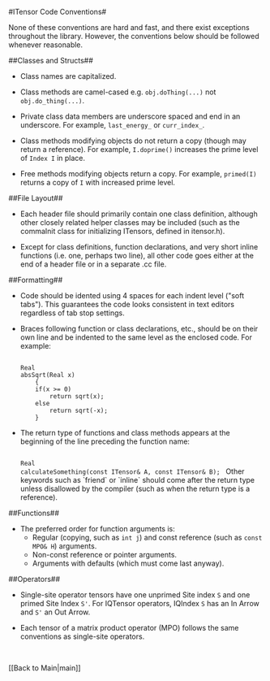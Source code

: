 #ITensor Code Conventions#

None of these conventions are hard and fast, and there exist exceptions throughout the library.
However, the conventions below should be followed whenever reasonable.


##Classes and Structs##

* Class names are capitalized.

* Class methods are camel-cased e.g. `obj.doThing(...)` not `obj.do_thing(...)`.

* Private class data members are underscore spaced and end in an underscore.
  For example, `last_energy_` or `curr_index_`.

* Class methods modifying objects do not return a copy (though may return a reference). 
  For example, `I.doprime()` increases the prime level of `Index I` in place.

* Free methods modifying objects return a copy. For example, 
  `primed(I)` returns a copy of `I` with increased prime level.

##File Layout##

* Each header file should primarily contain one class definition, although other
closely related helper classes may be included (such as the commaInit class for 
initializing ITensors, defined in itensor.h).

* Except for class definitions, function declarations, and very short inline functions (i.e. one, perhaps
two line), all other code goes either at the end of a header
file or in a separate .cc file.



##Formatting##

* Code should be idented using 4 spaces for each indent level ("soft tabs"). This guarantees
the code looks consistent in text editors regardless of tab stop settings.

* Braces following function or class declarations, etc., should be on their own line and 
  be indented to the same level as the enclosed code. For example:

  <code>
  Real
  absSqrt(Real x)
      {
      if(x >= 0)
          return sqrt(x);
      else
          return sqrt(-x);
      }</code>

* The return type of functions and class methods appears at the beginning of the line preceding the function name:

  <code>
  Real
  calculateSomething(const ITensor& A, const ITensor& B); </code> 
  Other keywords such as `friend` or `inline` should come after the return type unless disallowed by the compiler
  (such as when the return type is a reference).

##Functions##

* The preferred order for function arguments is:
    * Regular (copying, such as `int j`) and const reference (such as `const MPO& H`) arguments.
    * Non-const reference or pointer arguments.
    * Arguments with defaults (which must come last anyway).


##Operators##

* Single-site operator tensors have one unprimed Site index `S` and one primed Site Index `S'`.
  For IQTensor operators, IQIndex `S` has an In Arrow and `S'` an Out Arrow.

* Each tensor of a matrix product operator (MPO) follows the same conventions as single-site operators.


</br>

[[Back to Main|main]]
